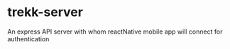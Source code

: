 # trekk-server
An express API server with whom reactNative mobile app will connect for authentication
